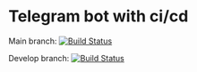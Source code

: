 # Telegram bot with ci/cd

Main branch: [![Build Status](https://dev.azure.com/danielabecerra0902/danielabecerra/_apis/build/status/danibyay.telegram-bot-cicd?branchName=main)](https://dev.azure.com/danielabecerra0902/danielabecerra/_build/latest?definitionId=3&branchName=main)

Develop branch: [![Build Status](https://dev.azure.com/danielabecerra0902/danielabecerra/_apis/build/status/danibyay.telegram-bot-cicd?branchName=develop)](https://dev.azure.com/danielabecerra0902/danielabecerra/_build/latest?definitionId=3&branchName=develop)